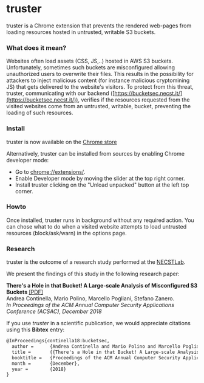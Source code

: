 truster
====

truster is a Chrome extension that prevents the rendered web-pages from loading resources hosted in untrusted, writable S3 buckets.

### What does it mean?

Websites often load assets (CSS, JS,..) hosted in AWS S3 buckets. Unfortunately, sometimes such buckets are misconfigured allowing unauthorized users to overwrite their files. This results in the possibility for attackers to inject malicious content (for instance malicious cryptomining JS) that gets delivered to the website's visitors. To protect from this threat, truster, communicating with our backend ([https://bucketsec.necst.it/](https://bucketsec.necst.it/)), verifies if the resources requested from the visited websites come from an untrusted, writable, bucket, preventing the loading of such resources.

### Install

truster is now available on the [Chrome store](https://chrome.google.com/webstore/detail/truster/eiiilcdomkafolppehfkjdaflcblakml)

Alternatively, truster can be installed from sources by enabling Chrome developer mode:
* Go to [chrome://extensions/](chrome://extensions/).
* Enable Developer mode by moving the slider at the top right corner.
* Install truster clicking on the "Unload unpacked" button at the left top corner. 

### Howto

Once installed, truster runs in background without any required action. You can chose what to do when a visited website attempts to load untrusted resources (block/ask/warn) in the options page.

### Research

truster is the outcome of a research study performed at the [NECSTLab](http://necst.it).

We present the findings of this study in the following research paper:

**There's a Hole in that Bucket! A Large-scale Analysis of Misconfigured S3 Buckets** [[PDF]](https://conand.me/publications/continella-bucketsec-2018.pdf)  
Andrea Continella, Mario Polino, Marcello Pogliani, Stefano Zanero.  
*In Proceedings of the ACM Annual Computer Security Applications Conference (ACSAC), December 2018*

If you use *truster* in a scientific publication, we would appreciate citations using this **Bibtex** entry:
``` tex
@InProceedings{continella18:bucketsec,
  author =      {Andrea Continella and Mario Polino and Marcello Pogliani and Stefano Zanero},
  title =       {{There's a Hole in that Bucket! A Large-scale Analysis of Misconfigured S3 Buckets}},
  booktitle =   {Proceedings of the ACM Annual Computer Security Applications Conference (ACSAC)},
  month =       {December},
  year =        {2018}
}
```
